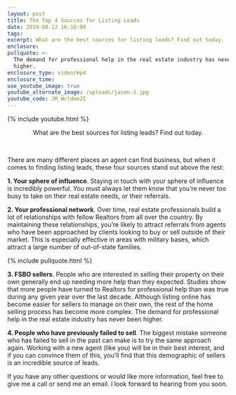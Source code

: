 ```yaml
---
layout: post
title: The Top 4 Sources for Listing Leads
date: 2019-08-12 16:16:00
tags:
excerpt: What are the best sources for listing leads? Find out today.
enclosure:
pullquote: >-
  The demand for professional help in the real estate industry has never been
  higher.
enclosure_type: video/mp4
enclosure_time:
use_youtube_image: true
youtube_alternate_image: /uploads/jason-3.jpg
youtube_code: JM_Wcldme2I
---
```


{% include youtube.html %}

<center>What are the best sources for listing leads? Find out today.</center>

&nbsp;

There are many different places an agent can find business, but when it comes to finding listing leads, these four sources stand out above the rest:

**1\. Your sphere of influence**. Staying in touch with your sphere of influence is incredibly powerful. You must always let them know that you’re never too busy to take on their real estate needs, or their referrals.

**2\. Your professional network**. Over time, real estate professionals build a lot of relationships with fellow Realtors from all over the country. By maintaining these relationships, you’re likely to attract referrals from agents who have been approached by clients looking to buy or sell outside of their market. This is especially effective in areas with military bases, which attract a large number of out-of-state families.

{% include pullquote.html %}

**3\. FSBO sellers**. People who are interested in selling their property on their own generally end up needing more help than they expected. Studies show that more people have turned to Realtors for professional help than was true during any given year over the last decade. Although listing online has become easier for sellers to manage on their own, the rest of the home selling process has become more complex. The demand for professional help in the real estate industry has never been higher.

**4\. People who have previously failed to sell**. The biggest mistake someone who has failed to sell in the past can make is to try the same approach again. Working with a new agent (like you) will be in their best interest, and if you can convince them of this, you’ll find that this demographic of sellers is an incredible source of leads.

If you have any other questions or would like more information, feel free to give me a call or send me an email. I look forward to hearing from you soon.